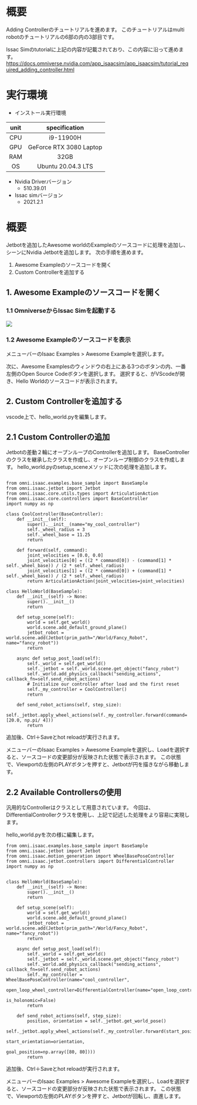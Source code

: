 # 概要
Adding Controllerのチュートリアルを進めます。
このチュートリアルはmulti robotのチュートリアルの6部の内の3部目です。

Issac Simのtutorialに上記の内容が記載されており、この内容に沿って進めます。
https://docs.omniverse.nvidia.com/app_isaacsim/app_isaacsim/tutorial_required_adding_controller.html

# 実行環境

- インストール実行環境

| unit       |       specification | 
|:-----------------:|:------------------:|
| CPU         | i9-11900H |  
| GPU         | GeForce RTX 3080 Laptop|  
| RAM         | 32GB | 
| OS         | Ubuntu 20.04.3 LTS  |

- Nvidia Driverバージョン
   - 510.39.01
- Issac simバージョン
   - 2021.2.1

# 概要

Jetbotを追加したAwesome worldのExampleのソースコードに処理を追加し、シーンにNvidia Jetbotを追加します。
次の手順を進めます。

1. Awesome Exampleのソースコードを開く
2. Custom Controllerを追加する

## 1. Awesome Exampleのソースコードを開く
### 1.1 OmniverseからIssac Simを起動する
![](https://storage.googleapis.com/zenn-user-upload/a1927915e055-20220213.png)

### 1.2 Awesome Exampleのソースコードを表示
メニューバーのIsaac Examples > Awesome Exampleを選択します。

次に、Awesome Examplesのウィンドウの右上にある3つのボタンの内、一番左側のOpen Source Codeボタンを選択します。
選択すると、がVScodeが開き、Hello Worldのソースコードが表示されます。

## 2. Custom Controllerを追加する 
vscode上で、hello_world.pyを編集します。

## 2.1 Custom Controllerの追加
Jetbotの差動２輪にオープンループのControllerを追加します。
BaseControllerのクラスを継承したクラスを作成し、オープンループ制御のクラスを作成します。
hello_world.pyのsetup_sceneメソッドに次の処理を追加します。

~~~ hello_world.py:Python3

from omni.isaac.examples.base_sample import BaseSample
from omni.isaac.jetbot import Jetbot
from omni.isaac.core.utils.types import ArticulationAction
from omni.isaac.core.controllers import BaseController
import numpy as np

class CoolController(BaseController):
    def __init__(self):
        super().__init__(name="my_cool_controller")
        self._wheel_radius = 3
        self._wheel_base = 11.25
        return

    def forward(self, command):
        joint_velocities = [0.0, 0.0]
        joint_velocities[0] = ((2 * command[0]) - (command[1] * self._wheel_base)) / (2 * self._wheel_radius)
        joint_velocities[1] = ((2 * command[0]) + (command[1] * self._wheel_base)) / (2 * self._wheel_radius)
        return ArticulationAction(joint_velocities=joint_velocities)

class HelloWorld(BaseSample):
    def __init__(self) -> None:
        super().__init__()
        return

    def setup_scene(self):
        world = self.get_world()
        world.scene.add_default_ground_plane()
        jetbot_robot = world.scene.add(Jetbot(prim_path="/World/Fancy_Robot", name="fancy_robot"))
        return

    async def setup_post_load(self):
        self._world = self.get_world()
        self._jetbot = self._world.scene.get_object("fancy_robot")
        self._world.add_physics_callback("sending_actions", callback_fn=self.send_robot_actions)
        # Initialize our controller after load and the first reset
        self._my_controller = CoolController()
        return

    def send_robot_actions(self, step_size):
        self._jetbot.apply_wheel_actions(self._my_controller.forward(command=[20.0, np.pi/ 4]))
        return
~~~


追加後、Ctrl＋Saveとhot reloadが実行されます。

メニューバーのIsaac Examples > Awesome Exampleを選択し、Loadを選択すると、ソースコードの変更部分が反映された状態で表示されます。
この状態で、Viewportの左側のPLAYボタンを押すと、Jetbotが円を描きながら移動します。

## 2.2 Available Controllersの使用

汎用的なControllerはクラスとして用意されています。
今回は、DifferentialControllerクラスを使用し、上記で記述した処理をより容易に実現します。

hello_world.pyを次の様に編集します。

~~~ hello_world.py:Python3
from omni.isaac.examples.base_sample import BaseSample
from omni.isaac.jetbot import Jetbot
from omni.isaac.motion_generation import WheelBasePoseController
from omni.isaac.jetbot.controllers import DifferentialController
import numpy as np


class HelloWorld(BaseSample):
    def __init__(self) -> None:
        super().__init__()
        return

    def setup_scene(self):
        world = self.get_world()
        world.scene.add_default_ground_plane()
        jetbot_robot = world.scene.add(Jetbot(prim_path="/World/Fancy_Robot", name="fancy_robot"))
        return

    async def setup_post_load(self):
        self._world = self.get_world()
        self._jetbot = self._world.scene.get_object("fancy_robot")
        self._world.add_physics_callback("sending_actions", callback_fn=self.send_robot_actions)
        self._my_controller = WheelBasePoseController(name="cool_controller",
                                                    open_loop_wheel_controller=DifferentialController(name="open_loop_controller"),
                                                    is_holonomic=False)
        return

    def send_robot_actions(self, step_size):
        position, orientation = self._jetbot.get_world_pose()
        self._jetbot.apply_wheel_actions(self._my_controller.forward(start_position=position,
                                                                     start_orientation=orientation,
                                                                     goal_position=np.array([80, 80])))
        return
~~~

追加後、Ctrl＋Saveとhot reloadが実行されます。

メニューバーのIsaac Examples > Awesome Exampleを選択し、Loadを選択すると、ソースコードの変更部分が反映された状態で表示されます。
この状態で、Viewportの左側のPLAYボタンを押すと、Jetbotが回転し、直進します。
